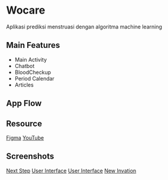 
# Wocare
Aplikasi prediksi menstruasi dengan algoritma machine learning


## Main Features

- Main Activity
- Chatbot
- BloodCheckup
- Period Calendar
- Articles

## App Flow


## Resource

[Figma](https://www.figma.com/file/ExR5YWjbJ0nJGUw1h2Yiq7/HackFest-2024?type=design&node-id=0%3A1&mode=design&t=o61FqDRWK36r8oBU-1)
[YouTube](https://www.youtube.com/watch?v=SOB5Mnv-j_g)



## Screenshots
[Next Step](https://github.com/akhirilanwarharahap/WoCare/blob/ML/Gambar/WhatsApp%20Image%202024-01-18%20at%2023.59.06_97596e14.jpg?raw=true)
[User Interface](https://github.com/akhirilanwarharahap/WoCare/blob/ML/Gambar/WhatsApp%20Image%202024-01-18%20at%2023.59.15_d0d89f03.jpg?raw=true)
[User Interface](https://github.com/akhirilanwarharahap/WoCare/blob/ML/Gambar/WhatsApp%20Image%202024-01-18%20at%2023.59.19_7aca59f8.jpg?raw=true)
[New Invation](https://github.com/akhirilanwarharahap/WoCare/blob/ML/Gambar/WhatsApp%20Image%202024-01-18%20at%2023.59.22_f8756dc1.jpg?raw=true)
